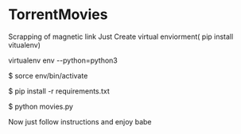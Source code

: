 # TorrentMovies
Scrapping of magnetic link 
Just Create virtual enviorment( pip install vitualenv)






virtualenv env --python=python3



$ sorce env/bin/activate



$ pip install -r requirements.txt



$ python movies.py




Now just follow instructions and enjoy babe
